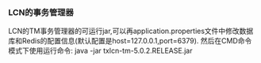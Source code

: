 ### LCN的事务管理器
LCN的TM事务管理器的可运行jar,可以再application.properties文件中修改数据库和Redis的配置信息(默认配置是host=127.0.0.1,port=6379).
然后在CMD命令模式下使用运行命令: java -jar txlcn-tm-5.0.2.RELEASE.jar